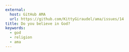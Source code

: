 ```yaml
---
external:
  host: GitHub AMA
  url: https://github.com/KittyGiraudel/ama/issues/14
title: Do you believe in God?
keywords:
  - god
  - religion
  - ama
---
```

